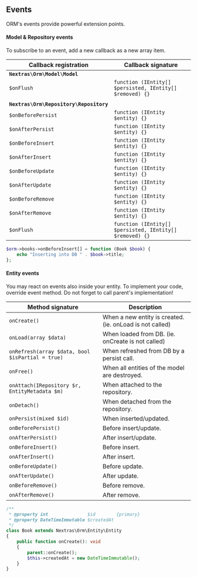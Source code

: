 ## Events

ORM's events provide powerful extension points.

#### Model & Repository events

To subscribe to an event, add a new callback as a new array item.

| Callback registration                   | Callback signature                                       |
|-----------------------------------------|----------------------------------------------------------|
| **`Nextras\Orm\Model\Model`**           ||     |
| `$onFlush`                              | `function (IEntity[] $persisted, IEntity[] $removed) {}` |
|                                         ||     |
| **`Nextras\Orm\Repository\Repository`** ||     |
| `$onBeforePersist`                      | `function (IEntity $entity) {}`                          |
| `$onAfterPersist`                       | `function (IEntity $entity) {}`                          |
| `$onBeforeInsert`                       | `function (IEntity $entity) {}`                          |
| `$onAfterInsert`                        | `function (IEntity $entity) {}`                          |
| `$onBeforeUpdate`                       | `function (IEntity $entity) {}`                          |
| `$onAfterUpdate`                        | `function (IEntity $entity) {}`                          |
| `$onBeforeRemove`                       | `function (IEntity $entity) {}`                          |
| `$onAfterRemove`                        | `function (IEntity $entity) {}`                          |
| `$onFlush`                              | `function (IEntity[] $persisted, IEntity[] $removed) {}` |

```php
$orm->books->onBeforeInsert[] = function (Book $book) {
	echo "Inserting into DB " . $book->title;
};
```

#### Entity events

You may react on events also inside your entity. To implement your code, override event method. Do not forget to call parent's implementation!


| Method signature                                 | Description                                              |
|--------------------------------------------------|----------------------------------------------------------|
| `onCreate()`                                     | When a new entity is created. (ie. onLoad is not called) |
| `onLoad(array $data)`                            | When loaded from DB. (ie. onCreate is not called)        |
| `onRefresh(array $data, bool $isPartial = true)` | When refreshed from DB by a persist call.                |
| `onFree()`                                       | When all entities of the model are destroyed.            |
| `onAttach(IRepository $r, EntityMetadata $m)`    | When attached to the repository.                         |
| `onDetach()`                                     | When detached from the repository.                       |
| `onPersist(mixed $id)`                           | When inserted/updated.                                   |
| `onBeforePersist()`                              | Before insert/update.                                    |
| `onAfterPersist()`                               | After insert/update.                                     |
| `onBeforeInsert()`                               | Before insert.                                           |
| `onAfterInsert()`                                | After insert.                                            |
| `onBeforeUpdate()`                               | Before update.                                           |
| `onAfterUpdate()`                                | After update.                                            |
| `onBeforeRemove()`                               | Before remove.                                           |
| `onAfterRemove()`                                | After remove.                                            |

```php
/**
 * @property int               $id        {primary}
 * @property DateTimeImmutable $createdAt
 */
class Book extends Nextras\Orm\Entity\Entity
{
	public function onCreate(): void
	{
		parent::onCreate();
		$this->createdAt = new DateTimeImmutable();
	}
}
```
